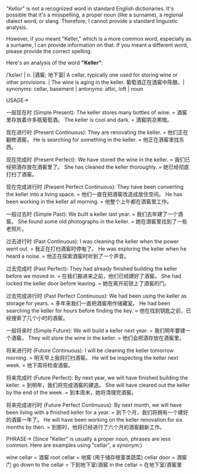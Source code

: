 "Kellor" is not a recognized word in standard English dictionaries. It's possible that it's a misspelling, a proper noun (like a surname), a regional dialect word, or slang.  Therefore, I cannot provide a standard linguistic analysis.

However, if you meant "Keller,"  which is a more common word, especially as a surname, I can provide information on that.  If you meant a different word, please provide the correct spelling.


Here's an analysis of the word **"Keller"**:

/ˈkɛlər/ | n. |酒窖; 地下室| A cellar, typically one used for storing wine or other provisions. |  The wine is aging in the keller.  葡萄酒正在酒窖中陈酿。| synonyms: cellar, basement | antonyms: attic, loft | noun


USAGE->

一般现在时 (Simple Present):
The keller stores many bottles of wine. = 酒窖里存放着许多瓶葡萄酒。
The keller is cool and dark. = 酒窖阴凉黑暗。

现在进行时 (Present Continuous):
They are renovating the keller. = 他们正在翻修酒窖。
He is searching for something in the keller. = 他正在酒窖里找东西。

现在完成时 (Present Perfect):
We have stored the wine in the keller. = 我们已经把酒存放在酒窖里了。
She has cleaned the keller thoroughly. = 她已经彻底打扫了酒窖。

现在完成进行时 (Present Perfect Continuous):
They have been converting the keller into a living space. = 他们一直在把酒窖改造成居住空间。
He has been working in the keller all morning. = 他整个上午都在酒窖里工作。


一般过去时 (Simple Past):
We built a keller last year. = 我们去年建了一个酒窖。
She found some old photographs in the keller. = 她在酒窖里找到了一些老照片。

过去进行时 (Past Continuous):
I was cleaning the keller when the power went out. = 我正在打扫酒窖时停电了。
He was exploring the keller when he heard a noise. = 他正在探索酒窖时听到了一个声音。

过去完成时 (Past Perfect):
They had already finished building the keller before we moved in. = 在我们搬进来之前，他们已经建好了酒窖。
She had locked the keller door before leaving. = 她在离开前锁上了酒窖的门。

过去完成进行时 (Past Perfect Continuous):
We had been using the keller as storage for years. = 多年来我们一直把酒窖用作储藏室。
He had been searching the keller for hours before finding the key. = 他在找到钥匙之前，已经搜索了几个小时的酒窖。


一般将来时 (Simple Future):
We will build a keller next year.  = 我们明年要建一个酒窖。
They will store the wine in the keller. = 他们会把酒存放在酒窖里。

将来进行时 (Future Continuous):
I will be cleaning the keller tomorrow morning. = 明天早上我将打扫酒窖。
He will be inspecting the keller next week. = 他下周将检查酒窖。


将来完成时 (Future Perfect):
By next year, we will have finished building the keller. = 到明年，我们将完成酒窖的建造。
She will have cleared out the keller by the end of the week. = 到本周末，她将清理完酒窖。


将来完成进行时 (Future Perfect Continuous):
By next month, we will have been living with a finished keller for a year. = 到下个月，我们将拥有一个建好的酒窖一年了。
He will have been working on the keller renovation for six months by then. = 到那时，他将已经进行了六个月的酒窖翻新工作。



PHRASE-> (Since "Keller" is usually a proper noun, phrases are less common. Here are examples using "cellar", a synonym:)

wine cellar = 酒窖
root cellar =  地窖 (用于储存根茎类蔬菜)
cellar door = 酒窖门
go down to the cellar = 下到地下室/酒窖
in the cellar = 在地下室/酒窖里
